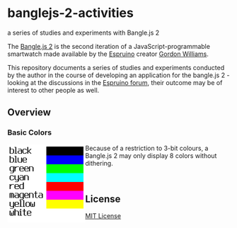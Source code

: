 # banglejs-2-activities #

a series of studies and experiments with Bangle.js 2

The [Bangle.js 2](https://www.espruino.com/Bangle.js2) is the second iteration of a JavaScript-programmable smartwatch made available by the [Espruino](https://www.espruino.com/) creator [Gordon Williams](https://github.com/gfwilliams).

This repository documents a series of studies and experiments conducted by the author in the course of developing an application for the bangle.js 2 - looking at the discussions in the [Espruino forum](http://forum.espruino.com/microcosms/1424/), their outcome may be of interest to other people as well.

## Overview ##


### Basic Colors ###

<img align="left" src="Colors/BasicColors.png">

Because of a restriction to 3-bit colours, a Bangle.js 2 may only display 8 colors without dithering.

<img align="clear" src="just-one-pixel.png">




## License ##

[MIT License](LICENSE.md)

